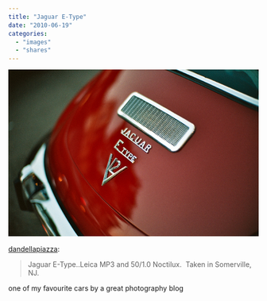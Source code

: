 ```yaml
---
title: "Jaguar E-Type"
date: "2010-06-19"
categories: 
  - "images"
  - "shares"
---
```


![](images/tumblr_l2qva8x2oK1qbg45wo1_1280.jpg)

[dandellapiazza](http://dandellapiazza.tumblr.com/post/617606247/jaguar-e-type-leica-mp3-and-50-1-0-noctilux):

> Jaguar E-Type..Leica MP3 and 50/1.0 Noctilux.  Taken in Somerville, NJ.

one of my favourite cars by a great photography blog
